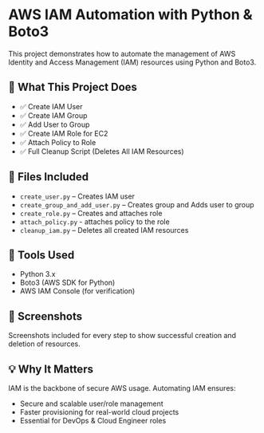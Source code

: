 # AWS IAM Automation with Python & Boto3

This project demonstrates how to automate the management of AWS Identity and Access Management (IAM) resources using Python and Boto3.

## 🚀 What This Project Does

- ✅ Create IAM User
- ✅ Create IAM Group
- ✅ Add User to Group
- ✅ Create IAM Role for EC2
- ✅ Attach Policy to Role
- ✅ Full Cleanup Script (Deletes All IAM Resources)

## 📁 Files Included

- `create_user.py` – Creates IAM user
- `create_group_and_add_user.py` – Creates group and Adds user to group
- `create_role.py` – Creates and attaches role
- `attach_policy.py` - attaches policy to the role
- `cleanup_iam.py` – Deletes all created IAM resources

## 🧰 Tools Used

- Python 3.x
- Boto3 (AWS SDK for Python)
- AWS IAM Console (for verification)

## 📸 Screenshots

Screenshots included for every step to show successful creation and deletion of resources.

## 💡 Why It Matters

IAM is the backbone of secure AWS usage. Automating IAM ensures:
- Secure and scalable user/role management
- Faster provisioning for real-world cloud projects
- Essential for DevOps & Cloud Engineer roles

